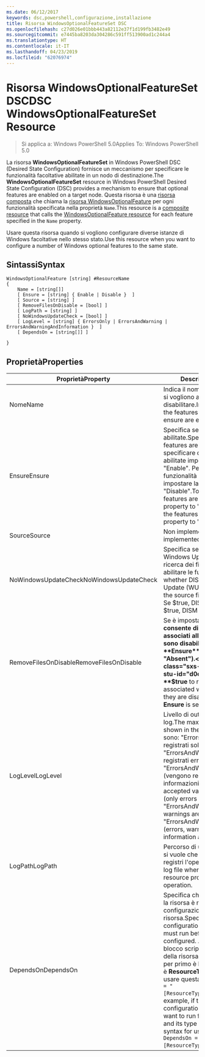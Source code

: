 ```yaml
---
ms.date: 06/12/2017
keywords: dsc,powershell,configurazione,installazione
title: Risorsa WindowsOptionalFeatureSet DSC
ms.openlocfilehash: c27d026e01bbb443a82112e37f1d199fb3482e49
ms.sourcegitcommit: e7445ba8203da304286c591ff513900ad1c244a4
ms.translationtype: HT
ms.contentlocale: it-IT
ms.lasthandoff: 04/23/2019
ms.locfileid: "62076974"
---
```

# <a name="dsc-windowsoptionalfeatureset-resource"></a><span data-ttu-id="d0ccc-103">Risorsa WindowsOptionalFeatureSet DSC</span><span class="sxs-lookup"><span data-stu-id="d0ccc-103">DSC WindowsOptionalFeatureSet Resource</span></span>

> <span data-ttu-id="d0ccc-104">Si applica a: Windows PowerShell 5.0</span><span class="sxs-lookup"><span data-stu-id="d0ccc-104">Applies To: Windows PowerShell 5.0</span></span>

<span data-ttu-id="d0ccc-105">La risorsa **WindowsOptionalFeatureSet** in Windows PowerShell DSC (Desired State Configuration) fornisce un meccanismo per specificare le funzionalità facoltative abilitate in un nodo di destinazione.</span><span class="sxs-lookup"><span data-stu-id="d0ccc-105">The **WindowsOptionalFeatureSet** resource in Windows PowerShell Desired State Configuration (DSC) provides a mechanism to ensure that optional features are enabled on a target node.</span></span>
<span data-ttu-id="d0ccc-106">Questa risorsa è una [risorsa composta](../../../resources/authoringResourceComposite.md) che chiama la [risorsa WindowsOptionalFeature](windowsOptionalFeatureResource.md) per ogni funzionalità specificata nella proprietà `Name`.</span><span class="sxs-lookup"><span data-stu-id="d0ccc-106">This resource is a [composite resource](../../../resources/authoringResourceComposite.md) that calls the [WindowsOptionalFeature resource](windowsOptionalFeatureResource.md) for each feature specified in the `Name` property.</span></span>

<span data-ttu-id="d0ccc-107">Usare questa risorsa quando si vogliono configurare diverse istanze di Windows facoltative nello stesso stato.</span><span class="sxs-lookup"><span data-stu-id="d0ccc-107">Use this resource when you want to configure a number of Windows optional features to the same state.</span></span>

## <a name="syntax"></a><span data-ttu-id="d0ccc-108">Sintassi</span><span class="sxs-lookup"><span data-stu-id="d0ccc-108">Syntax</span></span>

```
WindowsOptionalFeature [string] #ResourceName
{
    Name = [string[]]
    [ Ensure = [string] { Enable | Disable }  ]
    [ Source = [string] ]
    [ RemoveFilesOnDisable = [bool] ]
    [ LogPath = [string] ]
    [ NoWindowsUpdateCheck = [bool] ]
    [ LogLevel = [string] { ErrorsOnly | ErrorsAndWarning | ErrorsAndWarningAndInformation }  ]
    [ DependsOn = [string[]] ]

}
```

## <a name="properties"></a><span data-ttu-id="d0ccc-109">Proprietà</span><span class="sxs-lookup"><span data-stu-id="d0ccc-109">Properties</span></span>

|  <span data-ttu-id="d0ccc-110">Proprietà</span><span class="sxs-lookup"><span data-stu-id="d0ccc-110">Property</span></span>  |  <span data-ttu-id="d0ccc-111">Description</span><span class="sxs-lookup"><span data-stu-id="d0ccc-111">Description</span></span>   |
|---|---|
| <span data-ttu-id="d0ccc-112">Nome</span><span class="sxs-lookup"><span data-stu-id="d0ccc-112">Name</span></span>| <span data-ttu-id="d0ccc-113">Indica il nome delle funzionalità che si vogliono abilitare o disabilitare.</span><span class="sxs-lookup"><span data-stu-id="d0ccc-113">Indicates the name of the features that you want to ensure are enabled or disabled.</span></span>|
| <span data-ttu-id="d0ccc-114">Ensure</span><span class="sxs-lookup"><span data-stu-id="d0ccc-114">Ensure</span></span>| <span data-ttu-id="d0ccc-115">Specifica se le funzionalità sono abilitate.</span><span class="sxs-lookup"><span data-stu-id="d0ccc-115">Specifies whether the features are enabled.</span></span> <span data-ttu-id="d0ccc-116">Per specificare che le funzionalità sono abilitate impostare la proprietà su "Enable". Per specificare che le funzionalità sono disabilitate impostare la proprietà su "Disable".</span><span class="sxs-lookup"><span data-stu-id="d0ccc-116">To ensure that the features are enabled, set this property to "Enable" To ensure that the features are disabled, set the property to "Disable".</span></span>|
| <span data-ttu-id="d0ccc-117">Source</span><span class="sxs-lookup"><span data-stu-id="d0ccc-117">Source</span></span>| <span data-ttu-id="d0ccc-118">Non implementata.</span><span class="sxs-lookup"><span data-stu-id="d0ccc-118">Not implemented.</span></span>|
| <span data-ttu-id="d0ccc-119">NoWindowsUpdateCheck</span><span class="sxs-lookup"><span data-stu-id="d0ccc-119">NoWindowsUpdateCheck</span></span>| <span data-ttu-id="d0ccc-120">Specifica se DISM contatta Windows Update (WU) durante la ricerca dei file di origine per abilitare le funzionalità.</span><span class="sxs-lookup"><span data-stu-id="d0ccc-120">Specifies whether DISM contacts Windows Update (WU) when searching for the source files to enable features.</span></span> <span data-ttu-id="d0ccc-121">Se $true, DISM non contatta WU.</span><span class="sxs-lookup"><span data-stu-id="d0ccc-121">If $true, DISM does not contact WU.</span></span>|
| <span data-ttu-id="d0ccc-122">RemoveFilesOnDisable</span><span class="sxs-lookup"><span data-stu-id="d0ccc-122">RemoveFilesOnDisable</span></span>| <span data-ttu-id="d0ccc-123">Se è impostata su **$true** consente di rimuovere tutti i file associati alle funzionalità quando sono disabilitate (ossia, quando **Ensure** è impostata su "Absent").</span><span class="sxs-lookup"><span data-stu-id="d0ccc-123">Set to **$true** to remove all files associated with the features when they are disabled (that is, when **Ensure** is set to "Absent").</span></span>|
| <span data-ttu-id="d0ccc-124">LogLevel</span><span class="sxs-lookup"><span data-stu-id="d0ccc-124">LogLevel</span></span>| <span data-ttu-id="d0ccc-125">Livello di output massimo per i log.</span><span class="sxs-lookup"><span data-stu-id="d0ccc-125">The maximum output level shown in the logs.</span></span> <span data-ttu-id="d0ccc-126">I valori accettati sono: "ErrorsOnly" (vengono registrati solo gli errori), "ErrorsAndWarning" (vengono registrati errori e avvisi) ed "ErrorsAndWarningAndInformation" (vengono registrati errori, avvisi e informazioni di debug).</span><span class="sxs-lookup"><span data-stu-id="d0ccc-126">The accepted values are: "ErrorsOnly" (only errors are logged), "ErrorsAndWarning" (errors and warnings are logged), and "ErrorsAndWarningAndInformation" (errors, warnings, and debug information are logged).</span></span>|
| <span data-ttu-id="d0ccc-127">LogPath</span><span class="sxs-lookup"><span data-stu-id="d0ccc-127">LogPath</span></span>| <span data-ttu-id="d0ccc-128">Percorso di un file di registro in cui si vuole che il provider di risorse registri l'operazione.</span><span class="sxs-lookup"><span data-stu-id="d0ccc-128">The path to a log file where you want the resource provider to log the operation.</span></span>|
| <span data-ttu-id="d0ccc-129">DependsOn</span><span class="sxs-lookup"><span data-stu-id="d0ccc-129">DependsOn</span></span>| <span data-ttu-id="d0ccc-130">Specifica che prima di configurare la risorsa è necessario eseguire la configurazione di un'altra risorsa.</span><span class="sxs-lookup"><span data-stu-id="d0ccc-130">Specifies that the configuration of another resource must run before this resource is configured.</span></span> <span data-ttu-id="d0ccc-131">Ad esempio, se l'ID del blocco script di configurazione della risorsa che si vuole eseguire per primo è __ResourceName__ e il tipo è __ResourceType__, la sintassi per usare questa proprietà è `DependsOn = "[ResourceType]ResourceName"`.</span><span class="sxs-lookup"><span data-stu-id="d0ccc-131">For example, if the ID of the resource configuration script block that you want to run first is __ResourceName__ and its type is __ResourceType__, the syntax for using this property is `DependsOn = "[ResourceType]ResourceName"`.</span></span>|
